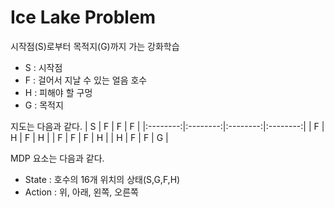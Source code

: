 Ice Lake Problem
================

시작점(S)로부터 목적지(G)까지 가는 강화학습
* S : 시작점
* F : 걸어서 지날 수 있는 얼음 호수
* H : 피해야 할 구멍
* G : 목적지

지도는 다음과 같다.
| S | F | F | F |
|:--------:|:--------:|:--------:|:--------:|
| F | H | F | H |
| F | F | F | H |
| H | F | F | G |


MDP 요소는 다음과 같다.
* State : 호수의 16개 위치의 상태(S,G,F,H)
* Action : 위, 아래, 왼쪽, 오른쪽
